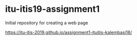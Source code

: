 # itu-itis19-assignment1

Initial repository for creating a web page

https://itu-itis-2019.github.io/assignment1-ituitis-kalembasi18/


